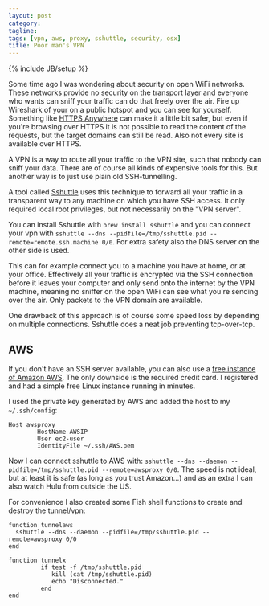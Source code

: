```yaml
---
layout: post
category: 
tagline: 
tags: [vpn, aws, proxy, sshuttle, security, osx]
title: Poor man's VPN
---
```

{% include JB/setup %}

Some time ago I was wondering about security on open WiFi networks. These networks provide no security on the transport layer and everyone who wants can sniff your traffic can do that freely over the air. Fire up Wireshark of your on a public hotspot and you can see for yourself. Something like [HTTPS Anywhere](https://www.eff.org/https-everywhere) can make it a little bit safer, but even if you're browsing over HTTPS it is not possible to read the content of the requests, but the target domains can still be read. Also not every site is available over HTTPS.

A VPN is a way to route all your traffic to the VPN site, such that nobody can sniff your data. There are of course all kinds of expensive tools for this. But another way is to just use plain old SSH-tunnelling.

A tool called [Sshuttle](https://github.com/apenwarr/sshuttle) uses this technique to forward all your traffic in a transparent way to any machine on which you have SSH access. It only required local root privileges, but not necessarily on the "VPN server".

You can install Sshuttle with `brew install sshuttle` and you can connect your vpn with `sshuttle --dns --pidfile=/tmp/sshuttle.pid --remote=remote.ssh.machine 0/0`. For extra safety also the DNS server on the other side is used.

This can for example connect you to a machine you have at home, or at your office. Effectively all your traffic is encrypted via the SSH connection before it leaves your computer and only send onto the internet by the VPN machine, meaning no sniffer on the open WiFi can see what you're sending over the air. Only packets to the VPN domain are available.

One drawback of this approach is of course some speed loss by depending on multiple connections. Sshuttle does a neat job preventing tcp-over-tcp.

## AWS
If you don't have an SSH server available, you can also use a [free instance of Amazon AWS](https://aws.amazon.com/free/). The only downside is the required credit card. I registered and had a simple free Linux instance running in minutes. 

I used the private key generated by AWS and added the host to my `~/.ssh/config`:

```
Host awsproxy
        HostName AWSIP
        User ec2-user
        IdentityFile ~/.ssh/AWS.pem
```

Now I can connect sshuttle to AWS with: `sshuttle --dns --daemon --pidfile=/tmp/sshuttle.pid --remote=awsproxy 0/0`.
The speed is not ideal, but at least it is safe (as long as you trust Amazon...) and as an extra I can also watch Hulu from outside the US. 

For convenience I also created some Fish shell functions to create and destroy the tunnel/vpn:

```fish
function tunnelaws
  sshuttle --dns --daemon --pidfile=/tmp/sshuttle.pid --remote=awsproxy 0/0
end

function tunnelx
         if test -f /tmp/sshuttle.pid
            kill (cat /tmp/sshuttle.pid)
            echo "Disconnected."
         end
end
```